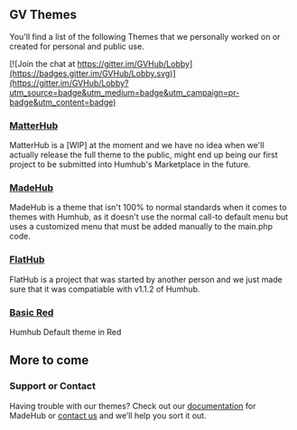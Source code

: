 ## GV Themes
You'll find a list of the following Themes that we personally worked on or created for personal and public use.

[![Join the chat at https://gitter.im/GVHub/Lobby](https://badges.gitter.im/GVHub/Lobby.svg)](https://gitter.im/GVHub/Lobby?utm_source=badge&utm_medium=badge&utm_campaign=pr-badge&utm_content=badge)

### [MatterHub](https://github.com/GreenVolume/humhub-themes-MatterHub)
MatterHub is a [WIP] at the moment and we have no idea when we'll actually release the full theme to the public, might end up being our first project to be submitted into Humhub's Marketplace in the future.

### [MadeHub](https://github.com/GreenVolume/humhub-themes-MadeHub)
MadeHub is a theme that isn't 100% to normal standards when it comes to themes with Humhub, as it doesn't use the normal call-to default menu but uses a customized menu that must be added manually to the main.php code.

### [FlatHub](https://github.com/GreenVolume/humhub-themes-flathub)
FlatHub is a project that was started by another person and we just made sure that it was compatiable with v1.1.2 of Humhub.

### [Basic Red](https://github.com/GreenVolume/basicred-humhub-theme)
Humhub Default theme in Red

## __More to come__

### Support or Contact
Having trouble with our themes? Check out our [documentation](https://github.com/GreenVolume/humhub-themes-MadeHub/wiki) for MadeHub or [contact us](mailto:tsuharusarah@gmail.com) and we’ll help you sort it out.
